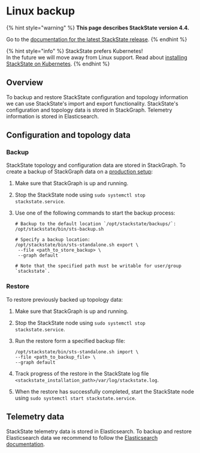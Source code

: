 # Linux backup

{% hint style="warning" %}
**This page describes StackState version 4.4.**

Go to the [documentation for the latest StackState release](https://docs.stackstate.com/setup/data-management/backup_restore/linux_backup).
{% endhint %}

{% hint style="info" %}
StackState prefers Kubernetes!  
In the future we will move away from Linux support. Read about [installing StackState on Kubernetes](../../installation/kubernetes_install/).
{% endhint %}

## Overview

To backup and restore StackState configuration and topology information we can use StackState's import and export functionality. StackState's configuration and topology data is stored in StackGraph. Telemetry information is stored in Elasticsearch.

## Configuration and topology data

### Backup

StackState topology and configuration data are stored in StackGraph. To create a backup of StackGraph data on a [production setup](../../installation/linux_install/production-installation.md):

1. Make sure that StackGraph is up and running.
2. Stop the StackState node using `sudo systemctl stop stackstate.service`.
3. Use one of the following commands to start the backup process:

   ```text
   # Backup to the default location `/opt/stackstate/backups/`:
   /opt/stackstate/bin/sts-backup.sh

   # Specify a backup location:
   /opt/stackstate/bin/sts-standalone.sh export \
    --file <path_to_store_backup> \
    --graph default

   # Note that the specified path must be writable for user/group `stackstate`.
   ```

### Restore

To restore previously backed up topology data:

1. Make sure that StackGraph is up and running.
2. Stop the StackState node using `sudo systemctl stop stackstate.service`.
3. Run the restore form a specified backup file:

   ```text
   /opt/stackstate/bin/sts-standalone.sh import \
   --file <path_to_backup_file> \
   --graph default
   ```

4. Track progress of the restore in the StackState log file `<stackstate_installation_path>/var/log/stackstate.log`.
5. When the restore has successfully completed, start the StackState node using `sudo systemctl start stackstate.service`.

## Telemetry data

StackState telemetry data is stored in Elasticsearch. To backup and restore Elasticsearch data we recommend to follow the [Elasticsearch documentation](https://www.elastic.co/guide/en/elasticsearch/reference/7.3/modules-snapshots.html).

